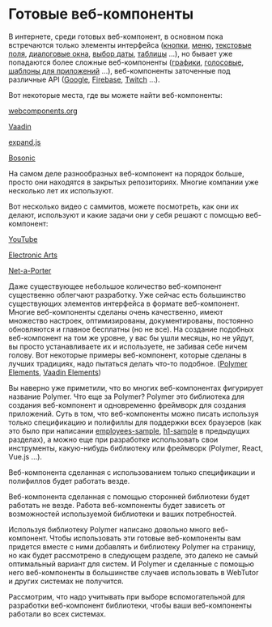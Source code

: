 # Готовые веб-компоненты

В интернете, среди готовых веб-компонент, в основном пока встречаются только элементы интерфейса \([кнопки](https://www.webcomponents.org/search/button), [меню](https://www.webcomponents.org/search/menu), [текстовые поля](https://www.webcomponents.org/search/input), [диалоговые окна](https://www.webcomponents.org/search/dialog), [выбор даты](https://www.webcomponents.org/search/date-picker), [таблицы](https://www.webcomponents.org/search/grid) ...\), но бывает уже попадаются более сложные веб-компоненты \([графики](https://demo.vaadin.com/vaadin-charts), [голосовые](https://www.webcomponents.org/element/zenorocha/voice-elements), [шаблоны для приложений](https://www.webcomponents.org/element/PolymerElements/app-layout) ...\), веб-компоненты заточенные под различные API \([Google](https://www.webcomponents.org/element/GoogleWebComponents/google-apis), [Firebase](https://www.webcomponents.org/element/firebase/polymerfire), [Twitch](https://www.webcomponents.org/element/klarkc/streaming-list) ...\).

Вот некоторые места, где вы можете найти веб-компоненты:

[webcomponents.org](https://www.gitbook.com/book/maksimyurkov/progressive-webtutor/edit#)

[Vaadin](https://www.gitbook.com/book/maksimyurkov/progressive-webtutor/edit#)

[expand.js](https://www.gitbook.com/book/maksimyurkov/progressive-webtutor/edit#)

[Bosonic](https://www.gitbook.com/book/maksimyurkov/progressive-webtutor/edit#)

На самом деле разнообразных веб-компонент на порядок больше, просто они находятся в закрытых репозиториях. Многие компании уже несколько лет их используют.

Вот несколько видео с саммитов, можете посмотреть, как они их делают, используют и какие задачи они у себя решают с помощью веб-компонент:

[YouTube](https://www.youtube.com/watch?v=tNulrEbTQf8)

[Electronic Arts](https://www.youtube.com/watch?v=FJ2KEvzlyo4)

[Net-a-Porter](https://www.youtube.com/watch?v=DwrLEd0gBcA)

Даже существующее небольшое количество веб-компонент существенно облегчают разработку. Уже сейчас есть большинство существующих элементов интерфейса в формате веб-компонент. Многие веб-компоненты сделаны очень качественно, имеют множество настроек, оптимизированы, документированы, постоянно обновляются и главное бесплатны \(но не все\). На создание подобных веб-компонент на том же уровне, у вас бы ушли месяцы, но не уйдут, вы просто устанавливаете их и используете, не забивая себе ничем голову. Вот некоторые примеры веб-компонент, которые сделаны в лучших традициях, надо пытаться делать что-то подобное. \([Polymer Elements](https://www.webcomponents.org/search/polymerElements), [Vaadin Elements](https://vaadin.com/elements/browse)\)

Вы наверно уже приметили, что во многих веб-компонентах фигурирует название Polymer. Что еще за Polymer? Polymer это библиотека для создания веб-компонент и одновременно фреймворк для создания приложений. Суть в том, что веб-компоненты можно писать используя только спецификацию и полифиллы для поддержки всех браузеров \(как это было при написании [employees-sample](https://github.com/maksimyurkov/employees-sample), [h1-sample](https://github.com/maksimyurkov/h1-sample) в предыдущих разделах\), а можно еще при разработке использовать свои инструменты, какую-нибудь библиотеку или фреймворк \(Polymer, React, Vue.js ...\).

Веб-компонента сделанная с использованием только спецификации и полифиллов будет работать везде.

Веб-компонента сделанная с помощью сторонней библиотеки будет работать не везде. Работа веб-компоненты будет зависеть от возможностей используемой библиотеки и ваших потребностей.

Используя библиотеку Polymer написано довольно много веб-компонент. Чтобы использовать эти готовые веб-компоненты вам придется вместе с ними добавлять и библиотеку Polymer на страницу, но как будет рассмотрено в следующем разделе, это далеко не самый оптимальный вариант для систем. И Polymer и сделанные с помощью него веб-компоненты в большинстве случаев использовать в WebTutor и других системах не получится.

Рассмотрим, что надо учитывать при выборе вспомогательной для разработки веб-компонент библиотеки, чтобы ваши веб-компоненты работали  во всех системах.

